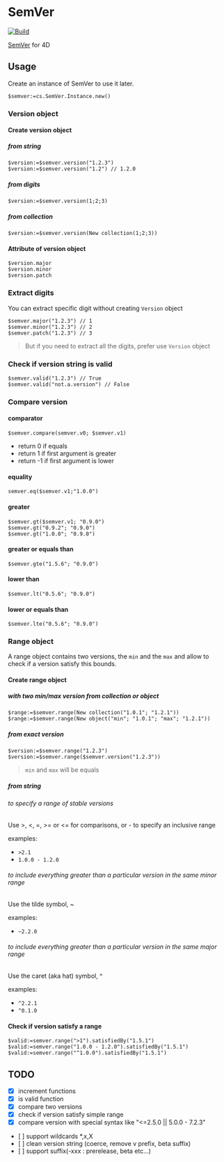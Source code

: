 # SemVer

[![Build](https://github.com/mesopelagique/SemVer/actions/workflows/build.yml/badge.svg)](https://github.com/mesopelagique/SemVer/actions/workflows/build.yml)

[SemVer](https://semver.org/) for 4D

## Usage

Create an instance of SemVer to use it later.

```4d
$semver:=cs.SemVer.Instance.new()
```

### Version object

#### Create version object

##### from string

```4d
$version:=$semver.version("1.2.3")
$version:=$semver.version("1.2") // 1.2.0
```

##### from digits

```4d
$version:=$semver.version(1;2;3)
```

##### from collection

```4d
$version:=$semver.version(New collection(1;2;3))
```

#### Attribute of version object

```4d
$version.major
$version.minor
$version.patch
```

### Extract digits

You can extract specific digit without creating `Version` object

```4d
$semver.major("1.2.3") // 1
$semver.minor("1.2.3") // 2
$semver.patch("1.2.3") // 3
```

> But if you need to extract all the digits, prefer use `Version` object

### Check if version string is valid

```4d
$semver.valid("1.2.3") // True
$semver.valid("not.a.version") // False
```

### Compare version

#### comparator

```4d
$semver.compare(semver.v0; $semver.v1)
```

- return 0 if equals
- return 1 if first argument is greater
- return -1 if first argument is lower

#### equality

```4d
semver.eq($semver.v1;"1.0.0")
```

#### greater

```4d
$semver.gt($semver.v1; "0.9.0")
$semver.gt("0.9.2"; "0.9.0")
$semver.gt("1.0.0"; "0.9.0")
```

#### greater or equals than

```4d
$semver.gte("1.5.6"; "0.9.0")
```

#### lower than

```4d
$semver.lt("0.5.6"; "0.9.0")
```

#### lower or equals than

```4d
$semver.lte("0.5.6"; "0.9.0")
```

### Range object

A range object contains two versions, the `min` and the `max` and allow to check if a version satisfy this bounds.

#### Create range object

##### with two min/max version from collection or object

```4d
$range:=$semver.range(New collection("1.0.1"; "1.2.1"))
$range:=$semver.range(New object("min"; "1.0.1"; "max"; "1.2.1"))
```

##### from exact version

```4d
$version:=$semver.range("1.2.3")
$version:=$semver.range($semver.version("1.2.3"))
```

> `min` and `max` will be equals

##### from string

###### to specify a range of stable versions

Use >, <, =, >= or <= for comparisons, or - to specify an inclusive range

examples:

- `>2.1`
- `1.0.0 - 1.2.0`

###### to include everything greater than a particular version in the same minor range

Use the tilde symbol, ~

examples:

- `~2.2.0`

###### to include everything greater than a particular version in the same major range

Use the caret (aka hat) symbol, ^

examples:

- `^2.2.1`
- `^0.1.0`

#### Check if version satisfy a range

```4d
$valid:=semver.range(">1").satisfiedBy("1.5.1")
$valid:=semver.range("1.0.0 - 1.2.0").satisfiedBy("1.5.1")
$valid:=semver.range("^1.0.0").satisfiedBy("1.5.1")
```

## TODO

- [x] increment functions
- [x] is valid function
- [x] compare two versions
- [x] check if version satisfy simple range
- [x] compare version with special syntax like "<=2.5.0 || 5.0.0 - 7.2.3"
- [ ] support wildcards *,x,X
- [ ] clean version string (coerce, remove v prefix, beta suffix)
- [ ] support suffix(-xxx : prerelease, beta etc...)
